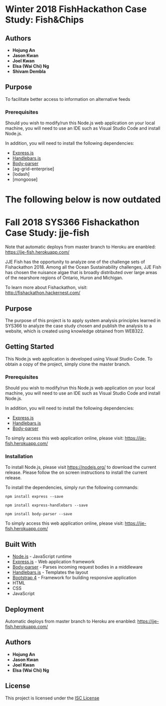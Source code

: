 # Winter 2018 FishHackathon Case Study: Fish&Chips

## Authors
* **Hojung An**
* **Jason Kwan**
* **Joel Kwan**
* **Elsa (Wai Chi) Ng**
* **Shivam Dembla**

## Purpose
To facilitate better access to information on alternative feeds

### Prerequisites
Should you wish to modify/run this Node.js web application on your local machine, you will need to use an IDE such as Visual Studio Code and install Node.js. 

In addition, you will need to install the following dependencies:
* [Express.js](https://expressjs.com/)
* [Handlebars.js](http://handlebarsjs.com/)
* [Body-parser](https://www.npmjs.com/package/body-parser)
* [ag-grid-enterprise]
* [lodash]
* [mongoose]



# The following below is now outdated

# Fall 2018 SYS366 Fishackathon Case Study: jje-fish

Note that automatic deploys from master branch to Heroku are enanbled: https://jje-fish.herokuapp.com/

JJE Fish has the opportunity to analyze one of the challenge sets of Fishackathon 2018. Among all the Ocean Sustainability challenges, JJE Fish has chosen the nuisance algae that is broadly distributed over large areas of the nearshore regions of Ontario, Huron and Michigan. 

To learn more about Fishackathon, visit: http://fishackathon.hackernest.com/

## Purpose
The purpose of this project is to apply system analysis principles learned in SYS366 to analyze the case study chosen and publish the analysis to a website, which is created using knowledge obtained from WEB322.

## Getting Started
This Node.js web application is developed using Visual Studio Code. To obtain a copy of the project, simply clone the master branch.

### Prerequisites
Should you wish to modify/run this Node.js web application on your local machine, you will need to use an IDE such as Visual Studio Code and install Node.js. 

In addition, you will need to install the following dependencies:
* [Express.js](https://expressjs.com/)
* [Handlebars.js](http://handlebarsjs.com/)
* [Body-parser](https://www.npmjs.com/package/body-parser)

To simply access this web application online, please visit: https://jje-fish.herokuapp.com/

### Installation
To install Node.js, please visit https://nodejs.org/ to download the current release. Please follow the on screen instructions to install the current release. 

To install the dependencies, simply run the following commands:
```
npm install express --save
```
```
npm install express-handlebars --save
```
```
npm install body-parser --save
```

To simply access this web application online, please visit: https://jje-fish.herokuapp.com/

## Built With
* [Node.js](https://nodejs.org/) - JavaScript runtime
* [Express.js](https://expressjs.com/) - Web application framework
* [Body-parser](https://www.npmjs.com/package/body-parser) - Parses incoming request bodies in a middleware
* [Handlebars.js](http://handlebarsjs.com/) - Templates the layout
* [Bootstrap 4](https://v4-alpha.getbootstrap.com/) - Framework for building responsive application
* HTML
* CSS
* JavaScript

## Deployment
Automatic deploys from master branch to Heroku are enanbled: https://jje-fish.herokuapp.com/

## Authors
* **Hojung An**
* **Jason Kwan**
* **Joel Kwan**
* **Elsa (Wai Chi) Ng**

## License
This project is licensed under the [ISC License](https://www.isc.org/downloads/software-support-policy/isc-license/)
